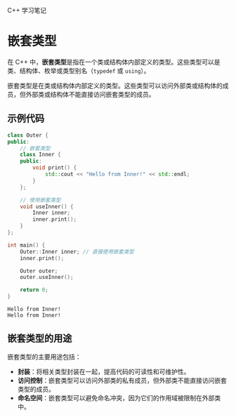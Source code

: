 C++ 学习笔记

# 嵌套类型
在 C++ 中，**嵌套类型**是指在一个类或结构体内部定义的类型。这些类型可以是类、结构体、枚举或类型别名（`typedef` 或 `using`）。

嵌套类型是在类或结构体内部定义的类型。这些类型可以访问外部类或结构体的成员，但外部类或结构体不能直接访问嵌套类型的成员。

## 示例代码

```cpp
class Outer {
public:
    // 嵌套类型
    class Inner {
    public:
        void print() {
            std::cout << "Hello from Inner!" << std::endl;
        }
    };

    // 使用嵌套类型
    void useInner() {
        Inner inner;
        inner.print();
    }
};

int main() {
    Outer::Inner inner; // 直接使用嵌套类型
    inner.print();

    Outer outer;
    outer.useInner();

    return 0;
}
```

```
Hello from Inner!
Hello from Inner!
```

## 嵌套类型的用途

嵌套类型的主要用途包括：
- **封装**：将相关类型封装在一起，提高代码的可读性和可维护性。
- **访问控制**：嵌套类型可以访问外部类的私有成员，但外部类不能直接访问嵌套类型的成员。
- **命名空间**：嵌套类型可以避免命名冲突，因为它们的作用域被限制在外部类中。
